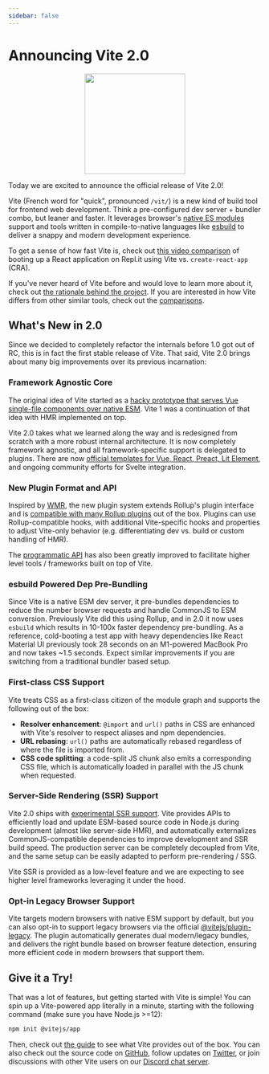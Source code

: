 ```yaml
---
sidebar: false
---
```


# Announcing Vite 2.0

<p style="text-align:center">
  <img src="/logo.svg" style="height:200px">
</p>

Today we are excited to announce the official release of Vite 2.0!

Vite (French word for "quick", pronounced `/vit/`) is a new kind of build tool for frontend web development. Think a pre-configured dev server + bundler combo, but leaner and faster. It leverages browser's [native ES modules](https://developer.mozilla.org/en-US/docs/Web/JavaScript/Guide/Modules) support and tools written in compile-to-native languages like [esbuild](https://esbuild.github.io/) to deliver a snappy and modern development experience.

To get a sense of how fast Vite is, check out [this video comparison](https://twitter.com/amasad/status/1355379680275128321) of booting up a React application on Repl.it using Vite vs. `create-react-app` (CRA).

If you've never heard of Vite before and would love to learn more about it, check out [the rationale behind the project](https://vitejs.dev/guide/why.html). If you are interested in how Vite differs from other similar tools, check out the [comparisons](https://vitejs.dev/guide/comparisons.html).

## What's New in 2.0

Since we decided to completely refactor the internals before 1.0 got out of RC, this is in fact the first stable release of Vite. That said, Vite 2.0 brings about many big improvements over its previous incarnation:

### Framework Agnostic Core

The original idea of Vite started as a [hacky prototype that serves Vue single-file components over native ESM](https://github.com/vuejs/vue-dev-server). Vite 1 was a continuation of that idea with HMR implemented on top.

Vite 2.0 takes what we learned along the way and is redesigned from scratch with a more robust internal architecture. It is now completely framework agnostic, and all framework-specific support is delegated to plugins. There are now [official templates for Vue, React, Preact, Lit Element](https://github.com/vitejs/vite/tree/main/packages/create-vite), and ongoing community efforts for Svelte integration.

### New Plugin Format and API

Inspired by [WMR](https://github.com/preactjs/wmr), the new plugin system extends Rollup's plugin interface and is [compatible with many Rollup plugins](https://vite-rollup-plugins.patak.dev/) out of the box. Plugins can use Rollup-compatible hooks, with additional Vite-specific hooks and properties to adjust Vite-only behavior (e.g. differentiating dev vs. build or custom handling of HMR).

The [programmatic API](https://vitejs.dev/guide/api-javascript.html) has also been greatly improved to facilitate higher level tools / frameworks built on top of Vite.

### esbuild Powered Dep Pre-Bundling

Since Vite is a native ESM dev server, it pre-bundles dependencies to reduce the number browser requests and handle CommonJS to ESM conversion. Previously Vite did this using Rollup, and in 2.0 it now uses `esbuild` which results in 10-100x faster dependency pre-bundling. As a reference, cold-booting a test app with heavy dependencies like React Material UI previously took 28 seconds on an M1-powered MacBook Pro and now takes ~1.5 seconds. Expect similar improvements if you are switching from a traditional bundler based setup.

### First-class CSS Support

Vite treats CSS as a first-class citizen of the module graph and supports the following out of the box:

- **Resolver enhancement**: `@import` and `url()` paths in CSS are enhanced with Vite's resolver to respect aliases and npm dependencies.
- **URL rebasing**: `url()` paths are automatically rebased regardless of where the file is imported from.
- **CSS code splitting**: a code-split JS chunk also emits a corresponding CSS file, which is automatically loaded in parallel with the JS chunk when requested.

### Server-Side Rendering (SSR) Support

Vite 2.0 ships with [experimental SSR support](https://vitejs.dev/guide/ssr.html). Vite provides APIs to efficiently load and update ESM-based source code in Node.js during development (almost like server-side HMR), and automatically externalizes CommonJS-compatible dependencies to improve development and SSR build speed. The production server can be completely decoupled from Vite, and the same setup can be easily adapted to perform pre-rendering / SSG.

Vite SSR is provided as a low-level feature and we are expecting to see higher level frameworks leveraging it under the hood.

### Opt-in Legacy Browser Support

Vite targets modern browsers with native ESM support by default, but you can also opt-in to support legacy browsers via the official [@vitejs/plugin-legacy](https://github.com/vitejs/vite/tree/main/packages/plugin-legacy). The plugin automatically generates dual modern/legacy bundles, and delivers the right bundle based on browser feature detection, ensuring more efficient code in modern browsers that support them.

## Give it a Try!

That was a lot of features, but getting started with Vite is simple! You can spin up a Vite-powered app literally in a minute, starting with the following command (make sure you have Node.js >=12):

```bash
npm init @vitejs/app
```

Then, check out [the guide](https://vitejs.dev/guide/) to see what Vite provides out of the box. You can also check out the source code on [GitHub](https://github.com/vitejs/vite), follow updates on [Twitter](https://twitter.com/vite_js), or join discussions with other Vite users on our [Discord chat server](http://chat.vitejs.dev/).
